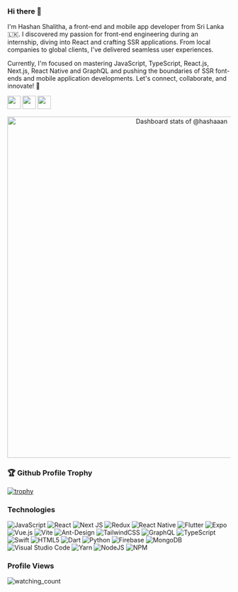 ### Hi there 👋

I'm Hashan Shalitha, a front-end and mobile app developer from Sri Lanka 🇱🇰. I discovered my passion for front-end engineering during an internship, diving into React and crafting SSR applications. From local companies to global clients, I've delivered seamless user experiences.

Currently, I'm focused on mastering JavaScript, TypeScript, React.js, Next.js, React Native and GraphQL and pushing the boundaries of SSR font-ends and mobile application developments. Let's connect, collaborate, and innovate! 🚀

<a href="mailto:h.shalitha@outlook.com"><img src="https://img.shields.io/badge/Microsoft_Outlook-0078D4?style=for-the-badge&logo=microsoft-outlook&logoColor=white" height=30></a>
<a href="https://www.twitter.com/hashan_shalitha"><img src="https://img.shields.io/badge/Twitter-1DA1F2?style=for-the-badge&logo=twitter&logoColor=white" height=30></a>
 <a href="https://www.linkedin.com/in/hashanshalitha"><img src="https://img.shields.io/badge/LinkedIn-0077B5?style=for-the-badge&logo=linkedin&logoColor=white" height=30></a>

<!-- Status -->

<a href="https://next.ossinsight.io/widgets/official/compose-user-dashboard-stats?user_id=22878500" target="_blank" style="display: block" align="center">
  <picture>
    <source media="(prefers-color-scheme: dark)" srcset="https://next.ossinsight.io/widgets/official/compose-user-dashboard-stats/thumbnail.png?user_id=22878500&image_size=auto&color_scheme=dark" width="771" height="auto">
    <img alt="Dashboard stats of @hashaaan" src="https://next.ossinsight.io/widgets/official/compose-user-dashboard-stats/thumbnail.png?user_id=22878500&image_size=auto&color_scheme=light" width="771" height="auto">
  </picture>
</a>

<!-- Status -->

<!-- ![GitHub stats](https://github-readme-stats.vercel.app/api?username=hashaaan&show_icons=true&theme=tokyonight) -->

### 🏆 Github Profile Trophy

[![trophy](https://github-profile-trophy.vercel.app/?username=hashaaan&theme=monokai&margin-w=15&margin-h=15&&no-frame=true&row=1)](https://github.com/ryo-ma/github-profile-trophy)

### Technologies

![JavaScript](https://img.shields.io/badge/javascript-%23323330.svg?style=for-the-badge&logo=javascript&logoColor=%23F7DF1E)
![React](https://img.shields.io/badge/react-%2320232a.svg?style=for-the-badge&logo=react&logoColor=%2361DAFB)
![Next JS](https://img.shields.io/badge/Next-black?style=for-the-badge&logo=next.js&logoColor=white)
![Redux](https://img.shields.io/badge/redux-%23593d88.svg?style=for-the-badge&logo=redux&logoColor=white)
![React Native](https://img.shields.io/badge/react_native-%2320232a.svg?style=for-the-badge&logo=react&logoColor=%2361DAFB)
![Flutter](https://img.shields.io/badge/Flutter-%2302569B.svg?style=for-the-badge&logo=Flutter&logoColor=white)
![Expo](https://img.shields.io/badge/expo-1C1E24?style=for-the-badge&logo=expo&logoColor=#D04A37)
![Vue.js](https://img.shields.io/badge/vuejs-%2335495e.svg?style=for-the-badge&logo=vuedotjs&logoColor=%234FC08D)
![Vite](https://img.shields.io/badge/vite-%23646CFF.svg?style=for-the-badge&logo=vite&logoColor=white)
![Ant-Design](https://img.shields.io/badge/-AntDesign-%230170FE?style=for-the-badge&logo=ant-design&logoColor=white)
![TailwindCSS](https://img.shields.io/badge/tailwindcss-%2338B2AC.svg?style=for-the-badge&logo=tailwind-css&logoColor=white)
![GraphQL](https://img.shields.io/badge/-GraphQL-E10098?style=for-the-badge&logo=graphql&logoColor=white)
![TypeScript](https://img.shields.io/badge/typescript-%23007ACC.svg?style=for-the-badge&logo=typescript&logoColor=white)
![Swift](https://img.shields.io/badge/swift-F54A2A?style=for-the-badge&logo=swift&logoColor=white)
![HTML5](https://img.shields.io/badge/html5-%23E34F26.svg?style=for-the-badge&logo=html5&logoColor=white)
![Dart](https://img.shields.io/badge/dart-%230175C2.svg?style=for-the-badge&logo=dart&logoColor=white)
![Python](https://img.shields.io/badge/python-3670A0?style=for-the-badge&logo=python&logoColor=ffdd54)
![Firebase](https://img.shields.io/badge/firebase-%23039BE5.svg?style=for-the-badge&logo=firebase)
![MongoDB](https://img.shields.io/badge/MongoDB-%234ea94b.svg?style=for-the-badge&logo=mongodb&logoColor=white)
![Visual Studio Code](https://img.shields.io/badge/Visual%20Studio%20Code-0078d7.svg?style=for-the-badge&logo=visual-studio-code&logoColor=white)
![Yarn](https://img.shields.io/badge/yarn-%232C8EBB.svg?style=for-the-badge&logo=yarn&logoColor=white)
![NodeJS](https://img.shields.io/badge/node.js-6DA55F?style=for-the-badge&logo=node.js&logoColor=white)
![NPM](https://img.shields.io/badge/NPM-%23CB3837.svg?style=for-the-badge&logo=npm&logoColor=white)

### Profile Views

<img src="https://komarev.com/ghpvc/?username=madushadhanushka&color=brightgreen" alt="watching_count" />

<!-- - 😄 Pronouns: ... -->
<!-- - 💬 Ask me about ... -->
